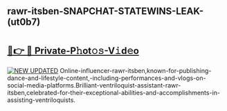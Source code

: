 ## rawr-itsben-SNAPCHAT-STATEWINS-LEAK-(ut0b7)


# <h2><a href="https://mediaupload.pro?-20M">🔗👉 🔴 Private-P𝚑ot𝚘𝚜-V𝚒d𝚎o</a></h2>

[![NEW UPDATED](https://i.imgur.com/0qMVB7G.gif)](https://mediaupload.pro?-20M)
Online-influencer-rawr-itsben,known-for-publishing-dance-and-lifestyle-content,-including-performances-and-vlogs-on-social-media-platforms.Brilliant-ventriloquist-assistant-rawr-itsben,celebrated-for-their-exceptional-abilities-and-accomplishments-in-assisting-ventriloquists.  